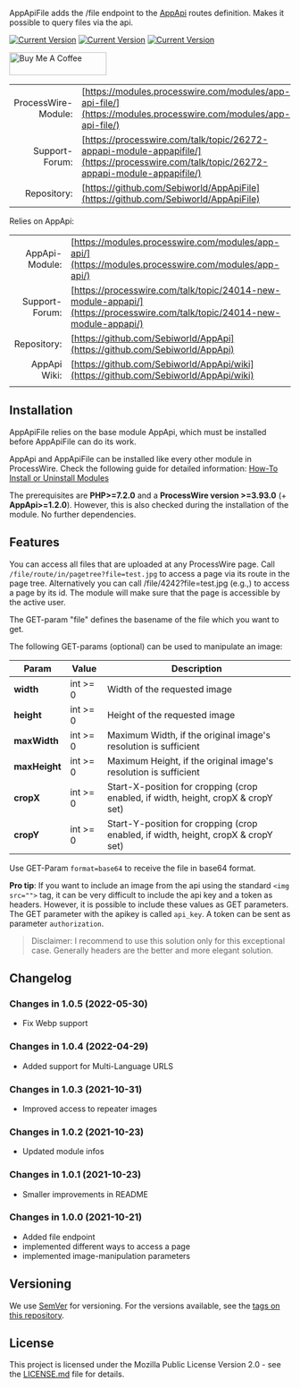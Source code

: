 AppApiFile adds the /file endpoint to the [AppApi](https://modules.processwire.com/modules/app-api/) routes definition. Makes it possible to query files via the api.

[![Current Version](https://img.shields.io/github/v/tag/Sebiworld/AppApiFile?label=Current%20Version)](https://img.shields.io/github/v/tag/Sebiworld/AppApiFile?label=Current%20Version) [![Current Version](https://img.shields.io/github/issues-closed-raw/Sebiworld/AppApiFile?color=%2356d364)](https://img.shields.io/github/issues-closed-raw/Sebiworld/AppApiFile?color=%2356d364) [![Current Version](https://img.shields.io/github/issues-raw/Sebiworld/AppApiFile)](https://img.shields.io/github/issues-raw/Sebiworld/AppApiFile)

<a href="https://www.buymeacoffee.com/Sebi.dev" target="_blank"><img src="https://cdn.buymeacoffee.com/buttons/default-orange.png" alt="Buy Me A Coffee" height="41" width="174"></a>

|                     |                                                                                                                                          |
| ------------------: | ---------------------------------------------------------------------------------------------------------------------------------------- |
| ProcessWire-Module: | [https://modules.processwire.com/modules/app-api-file/](https://modules.processwire.com/modules/app-api-file/)                           |
|      Support-Forum: | [https://processwire.com/talk/topic/26272-appapi-module-appapifile/](https://processwire.com/talk/topic/26272-appapi-module-appapifile/) |
|         Repository: | [https://github.com/Sebiworld/AppApiFile](https://github.com/Sebiworld/AppApiFile)                                                       |

Relies on AppApi:

|                |                                                                                                                            |
| -------------: | -------------------------------------------------------------------------------------------------------------------------- |
| AppApi-Module: | [https://modules.processwire.com/modules/app-api/](https://modules.processwire.com/modules/app-api/)                       |
| Support-Forum: | [https://processwire.com/talk/topic/24014-new-module-appapi/](https://processwire.com/talk/topic/24014-new-module-appapi/) |
|    Repository: | [https://github.com/Sebiworld/AppApi](https://github.com/Sebiworld/AppApi)                                                 |
|   AppApi Wiki: | [https://github.com/Sebiworld/AppApi/wiki](https://github.com/Sebiworld/AppApi/wiki)                                       |
|                |                                                                                                                            |

<a name="installation"></a>

## Installation

AppApiFile relies on the base module AppApi, which must be installed before AppApiFile can do its work.

AppApi and AppApiFile can be installed like every other module in ProcessWire. Check the following guide for detailed information: [How-To Install or Uninstall Modules](http://modules.processwire.com/install-uninstall/)

The prerequisites are **PHP>=7.2.0** and a **ProcessWire version >=3.93.0** (+ **AppApi>=1.2.0**). However, this is also checked during the installation of the module. No further dependencies.

<a name="features"></a>

## Features

You can access all files that are uploaded at any ProcessWire page. Call `/file/route/in/pagetree?file=test.jpg` to access a page via its route in the page tree. Alternatively you can call /file/4242?file=test.jpg (e.g.,) to access a page by its id. The module will make sure that the page is accessible by the active user.

The GET-param "file" defines the basename of the file which you want to get.

The following GET-params (optional) can be used to manipulate an image:

| Param         | Value    | Description                                                                       |
| ------------- | -------- | --------------------------------------------------------------------------------- |
| **width**     | int >= 0 | Width of the requested image                                                      |
| **height**    | int >= 0 | Height of the requested image                                                     |
| **maxWidth**  | int >= 0 | Maximum Width, if the original image's resolution is sufficient                   |
| **maxHeight** | int >= 0 | Maximum Height, if the original image's resolution is sufficient                  |
| **cropX**     | int >= 0 | Start-X-position for cropping (crop enabled, if width, height, cropX & cropY set) |
| **cropY**     | int >= 0 | Start-Y-position for cropping (crop enabled, if width, height, cropX & cropY set) |

Use GET-Param `format=base64` to receive the file in base64 format.

**Pro tip**: If you want to include an image from the api using the standard `<img src="">` tag, it can be very difficult to include the api key and a token as headers. However, it is possible to include these values as GET parameters. The GET parameter with the apikey is called `api_key`. A token can be sent as parameter `authorization`.

> Disclaimer: I recommend to use this solution only for this exceptional case. Generally headers are the better and more elegant solution.

<a name="changelog"></a>

## Changelog

### Changes in 1.0.5 (2022-05-30)

- Fix Webp support

### Changes in 1.0.4 (2022-04-29)

- Added support for Multi-Language URLS

### Changes in 1.0.3 (2021-10-31)

- Improved access to repeater images

### Changes in 1.0.2 (2021-10-23)

- Updated module infos

### Changes in 1.0.1 (2021-10-23)

- Smaller improvements in README

### Changes in 1.0.0 (2021-10-21)

- Added file endpoint
- implemented different ways to access a page
- implemented image-manipulation parameters

<a name="versioning"></a>

## Versioning

We use [SemVer](http://semver.org/) for versioning. For the versions available, see the [tags on this repository](https://github.com/Sebiworld/AppApiFile/tags).

<a name="license"></a>

## License

This project is licensed under the Mozilla Public License Version 2.0 - see the [LICENSE.md](LICENSE.md) file for details.
